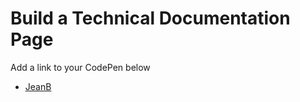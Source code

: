 # Build a Technical Documentation Page
Add a link to your CodePen below
* [JeanB](https://codepen.io/webmachine/pen/xzVEgG)
